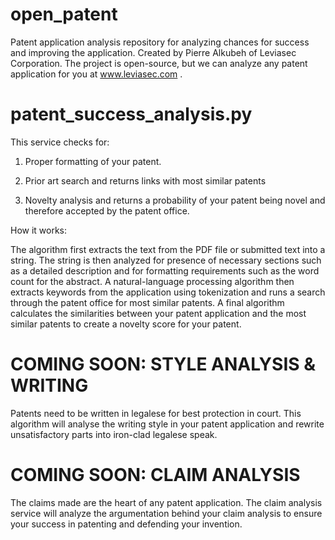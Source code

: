 # open_patent
Patent application analysis repository for analyzing chances for success and improving the application. Created by Pierre Alkubeh of Leviasec Corporation. The project is open-source, but we can analyze any patent application for you at www.leviasec.com .

# patent_success_analysis.py
This service checks for:

1. Proper formatting of your patent.

2. Prior art search and returns links with most similar patents

3. Novelty analysis and returns a probability of your patent being novel and therefore accepted by the patent office.

How it works: 

The algorithm first extracts the text from the PDF file or submitted text into a string. The string is then analyzed for presence of necessary sections such as a detailed description and for formatting requirements such as the word count for the abstract. A natural-language processing algorithm then extracts  keywords from the application using tokenization and runs a search through the patent office for most similar patents. A final algorithm calculates the similarities between your patent application and the most similar patents to create a novelty score for your patent. 

# COMING SOON: STYLE ANALYSIS & WRITING

Patents need to be written in legalese for best protection in court. This algorithm will analyse the writing style in your patent application and rewrite unsatisfactory parts into iron-clad legalese speak. 

# COMING SOON: CLAIM ANALYSIS

The claims made are the heart of any patent application. The claim analysis service will analyze the argumentation behind your claim analysis to ensure your success in patenting and defending your invention. 
